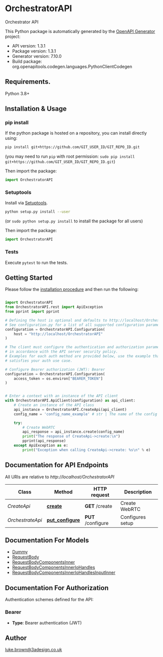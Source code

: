 # OrchestratorAPI
Orchestrator API

This Python package is automatically generated by the [OpenAPI Generator](https://openapi-generator.tech) project:

- API version: 1.3.1
- Package version: 1.3.1
- Generator version: 7.10.0
- Build package: org.openapitools.codegen.languages.PythonClientCodegen

## Requirements.

Python 3.8+

## Installation & Usage
### pip install

If the python package is hosted on a repository, you can install directly using:

```sh
pip install git+https://github.com/GIT_USER_ID/GIT_REPO_ID.git
```
(you may need to run `pip` with root permission: `sudo pip install git+https://github.com/GIT_USER_ID/GIT_REPO_ID.git`)

Then import the package:
```python
import OrchestratorAPI
```

### Setuptools

Install via [Setuptools](http://pypi.python.org/pypi/setuptools).

```sh
python setup.py install --user
```
(or `sudo python setup.py install` to install the package for all users)

Then import the package:
```python
import OrchestratorAPI
```

### Tests

Execute `pytest` to run the tests.

## Getting Started

Please follow the [installation procedure](#installation--usage) and then run the following:

```python

import OrchestratorAPI
from OrchestratorAPI.rest import ApiException
from pprint import pprint

# Defining the host is optional and defaults to http://localhost/OrchestratorAPI
# See configuration.py for a list of all supported configuration parameters.
configuration = OrchestratorAPI.Configuration(
    host = "http://localhost/OrchestratorAPI"
)

# The client must configure the authentication and authorization parameters
# in accordance with the API server security policy.
# Examples for each auth method are provided below, use the example that
# satisfies your auth use case.

# Configure Bearer authorization (JWT): Bearer
configuration = OrchestratorAPI.Configuration(
    access_token = os.environ["BEARER_TOKEN"]
)


# Enter a context with an instance of the API client
with OrchestratorAPI.ApiClient(configuration) as api_client:
    # Create an instance of the API class
    api_instance = OrchestratorAPI.CreateApi(api_client)
    config_name = 'config_name_example' # str | The name of the config the user is trying to load

    try:
        # Create WebRTC
        api_response = api_instance.create(config_name)
        print("The response of CreateApi->create:\n")
        pprint(api_response)
    except ApiException as e:
        print("Exception when calling CreateApi->create: %s\n" % e)

```

## Documentation for API Endpoints

All URIs are relative to *http://localhost/OrchestratorAPI*

Class | Method | HTTP request | Description
------------ | ------------- | ------------- | -------------
*CreateApi* | [**create**](docs/CreateApi.md#create) | **GET** /create | Create WebRTC
*OrchestrateApi* | [**put_configure**](docs/OrchestrateApi.md#put_configure) | **PUT** /configure | Configures setup


## Documentation For Models

 - [Dummy](docs/Dummy.md)
 - [RequestBody](docs/RequestBody.md)
 - [RequestBodyComponentsInner](docs/RequestBodyComponentsInner.md)
 - [RequestBodyComponentsInnerIoHandles](docs/RequestBodyComponentsInnerIoHandles.md)
 - [RequestBodyComponentsInnerIoHandlesInputInner](docs/RequestBodyComponentsInnerIoHandlesInputInner.md)


<a id="documentation-for-authorization"></a>
## Documentation For Authorization


Authentication schemes defined for the API:
<a id="Bearer"></a>
### Bearer

- **Type**: Bearer authentication (JWT)


## Author

luke.brown@3adesign.co.uk


